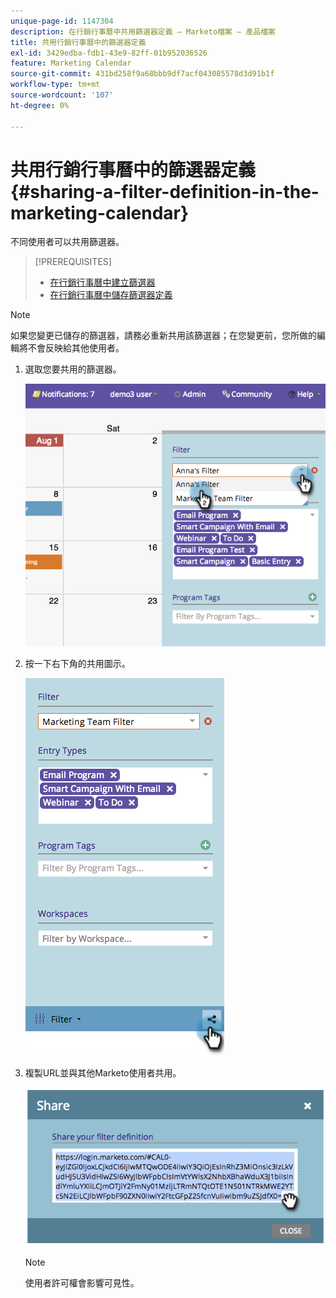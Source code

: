 ```yaml
---
unique-page-id: 1147304
description: 在行銷行事曆中共用篩選器定義 — Marketo檔案 — 產品檔案
title: 共用行銷行事曆中的篩選器定義
exl-id: 3429edba-fdb1-43e9-82ff-01b952036526
feature: Marketing Calendar
source-git-commit: 431bd258f9a68bbb9df7acf043085578d3d91b1f
workflow-type: tm+mt
source-wordcount: '107'
ht-degree: 0%

---
```


# 共用行銷行事曆中的篩選器定義 {#sharing-a-filter-definition-in-the-marketing-calendar}

不同使用者可以共用篩選器。

>[!PREREQUISITES]
>
>* [在行銷行事曆中建立篩選器](/help/marketo/product-docs/core-marketo-concepts/marketing-calendar/working-with-the-calendar/filtering-the-marketing-calendar.md)
>* [在行銷行事曆中儲存篩選器定義](/help/marketo/product-docs/core-marketo-concepts/marketing-calendar/working-with-the-calendar/saving-a-filter-definition-in-the-marketing-calendar.md)

>[!NOTE]
>
> 如果您變更已儲存的篩選器，請務必重新共用該篩選器；在您變更前，您所做的編輯將不會反映給其他使用者。

1. 選取您要共用的篩選器。

   ![](assets/image2014-9-24-11-3a31-3a19.png)

1. 按一下右下角的共用圖示。

   ![](assets/image2014-9-24-11-3a31-3a24.png)

1. 複製URL並與其他Marketo使用者共用。

   ![](assets/image2014-9-24-11-3a31-3a29.png)

   >[!NOTE]
   >
   >使用者許可權會影響可見性。
